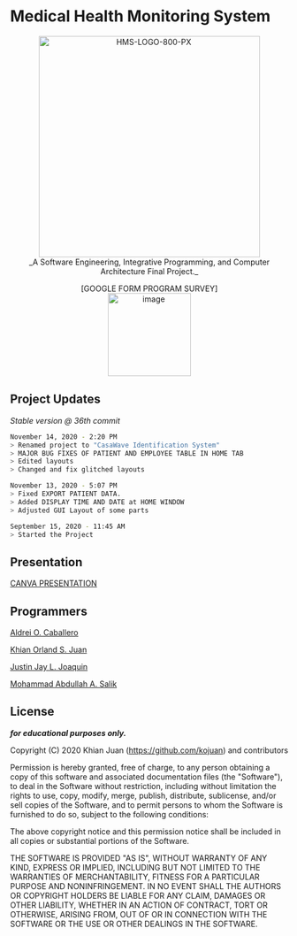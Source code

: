 # Medical Health Monitoring System


<p align="center">
<a href="https://ibb.co/2t6Cdfx"><img src="https://i.ibb.co/2t6Cdfx/HMS-LOGO-800-PX.png" alt="HMS-LOGO-800-PX" border="0" width="400" height="400"></a><br>
_A Software Engineering, Integrative Programming, and Computer Architecture Final Project._
</p>
<center>[GOOGLE FORM PROGRAM SURVEY]<br>
<a href="https://ibb.co/6sRBq8m"><img src="https://i.ibb.co/6sRBq8m/image.png" alt="image" border="0" width="150" height="150"></a>
</center>

## Project Updates
*Stable version @ 36th commit*
```bash
November 14, 2020 - 2:20 PM
> Renamed project to "CasaWave Identification System"
> MAJOR BUG FIXES OF PATIENT AND EMPLOYEE TABLE IN HOME TAB
> Edited layouts
> Changed and fix glitched layouts
```
```bash
November 13, 2020 - 5:07 PM
> Fixed EXPORT PATIENT DATA.
> Added DISPLAY TIME AND DATE at HOME WINDOW
> Adjusted GUI Layout of some parts
```
```bash
September 15, 2020 - 11:45 AM
> Started the Project
```

## Presentation
[CANVA PRESENTATION](https://www.canva.com/design/DAENYg4r2i4/gh8HwKczfDc7Z0jyXq74Uw/view?utm_content=DAENYg4r2i4&utm_campaign=designshare&utm_medium=link&utm_source=sharebutton)

## Programmers
[Aldrei O. Caballero](https://www.facebook.com/aldreicaballero4)

[Khian Orland S. Juan](https://facebook.com/KhianJuan2000)

[Justin Jay L. Joaquin](https://www.facebook.com/fluffybluebunnnnny)

[Mohammad Abdullah A. Salik](https://www.facebook.com/whycooktherice)

## License
**_for educational purposes only._**

Copyright (C) 2020 Khian Juan (https://github.com/kojuan) and contributors

Permission is hereby granted, free of charge, to any person obtaining a copy of this software and associated documentation files (the "Software"), to deal in the Software without restriction, including without limitation the rights to use, copy, modify, merge, publish, distribute, sublicense, and/or sell copies of the Software, and to permit persons to whom the Software is furnished to do so, subject to the following conditions:

The above copyright notice and this permission notice shall be included in all copies or substantial portions of the Software.

THE SOFTWARE IS PROVIDED "AS IS", WITHOUT WARRANTY OF ANY KIND, EXPRESS OR IMPLIED, INCLUDING BUT NOT LIMITED TO THE WARRANTIES OF MERCHANTABILITY, FITNESS FOR A PARTICULAR PURPOSE AND NONINFRINGEMENT. IN NO EVENT SHALL THE AUTHORS OR COPYRIGHT HOLDERS BE LIABLE FOR ANY CLAIM, DAMAGES OR OTHER LIABILITY, WHETHER IN AN ACTION OF CONTRACT, TORT OR OTHERWISE, ARISING FROM, OUT OF OR IN CONNECTION WITH THE SOFTWARE OR THE USE OR OTHER DEALINGS IN THE SOFTWARE.

